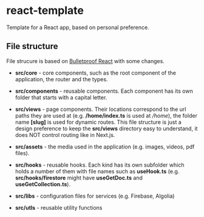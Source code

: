 # react-template

Template for a React app, based on personal preference.

## File structure

File strucure is based on [Bulletproof React](https://github.com/alan2207/bulletproof-react/blob/master/docs/project-structure.md) with some changes.

- **src/core** - core components, such as the root component of the application, the router and the types.

- **src/components** - reusable components. Each component has its own folder that starts with a capital letter.

- **src/views** - page components. Their locations correspond to the url paths they are used at (e.g. **/home/index.ts** is used at _/home_), the folder name **[slug]** is used for dynamic routes. This file structure is just a design preference to keep the **src/views** directory easy to understand, it does NOT control routing like in Next.js.

- **src/assets** - the media used in the application (e.g. images, videos, pdf files).

- **src/hooks** - reusable hooks. Each kind has its own subfolder which holds a number of them with file names such as **useHook.ts** (e.g. **src/hooks/firestore** might have **useGetDoc.ts** and **useGetCollection.ts**).

- **src/libs** - configuration files for services (e.g. Firebase, Algolia)

- **src/utls** - reusable utility functions
